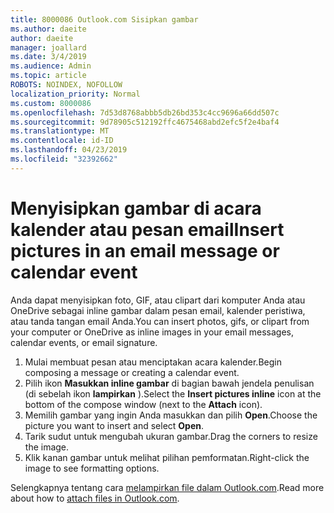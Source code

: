 ```yaml
---
title: 8000086 Outlook.com Sisipkan gambar
ms.author: daeite
author: daeite
manager: joallard
ms.date: 3/4/2019
ms.audience: Admin
ms.topic: article
ROBOTS: NOINDEX, NOFOLLOW
localization_priority: Normal
ms.custom: 8000086
ms.openlocfilehash: 7d53d8768abbb5db26bd353c4cc9696a66dd507c
ms.sourcegitcommit: 9d78905c512192ffc4675468abd2efc5f2e4baf4
ms.translationtype: MT
ms.contentlocale: id-ID
ms.lasthandoff: 04/23/2019
ms.locfileid: "32392662"
---
```

# <a name="insert-pictures-in-an-email-message-or-calendar-event"></a><span data-ttu-id="17034-102">Menyisipkan gambar di acara kalender atau pesan email</span><span class="sxs-lookup"><span data-stu-id="17034-102">Insert pictures in an email message or calendar event</span></span>

<span data-ttu-id="17034-103">Anda dapat menyisipkan foto, GIF, atau clipart dari komputer Anda atau OneDrive sebagai inline gambar dalam pesan email, kalender peristiwa, atau tanda tangan email Anda.</span><span class="sxs-lookup"><span data-stu-id="17034-103">You can insert photos, gifs, or clipart from your computer or OneDrive as inline images in your email messages, calendar events, or email signature.</span></span>

1. <span data-ttu-id="17034-104">Mulai membuat pesan atau menciptakan acara kalender.</span><span class="sxs-lookup"><span data-stu-id="17034-104">Begin composing a message or creating a calendar event.</span></span>
2. <span data-ttu-id="17034-105">Pilih ikon **Masukkan inline gambar** di bagian bawah jendela penulisan (di sebelah ikon **lampirkan** ).</span><span class="sxs-lookup"><span data-stu-id="17034-105">Select the **Insert pictures inline** icon at the bottom of the compose window (next to the **Attach** icon).</span></span>
3. <span data-ttu-id="17034-106">Memilih gambar yang ingin Anda masukkan dan pilih **Open**.</span><span class="sxs-lookup"><span data-stu-id="17034-106">Choose the picture you want to insert and select **Open**.</span></span>
4. <span data-ttu-id="17034-107">Tarik sudut untuk mengubah ukuran gambar.</span><span class="sxs-lookup"><span data-stu-id="17034-107">Drag the corners to resize the image.</span></span>
5. <span data-ttu-id="17034-108">Klik kanan gambar untuk melihat pilihan pemformatan.</span><span class="sxs-lookup"><span data-stu-id="17034-108">Right-click the image to see formatting options.</span></span>

<span data-ttu-id="17034-109">Selengkapnya tentang cara [melampirkan file dalam Outlook.com](https://support.office.com/article/8d7c1ea7-4e5f-44ce-bb6e-c5fcc92ba9ab).</span><span class="sxs-lookup"><span data-stu-id="17034-109">Read more about how to [attach files in Outlook.com](https://support.office.com/article/8d7c1ea7-4e5f-44ce-bb6e-c5fcc92ba9ab).</span></span>